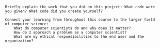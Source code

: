 
    Briefly explain the work that you did on this project: What code were you given? What code did you create yourself?

    Connect your learning from throughout this course to the larger field of computer science:
        What do computer scientists do and why does it matter?
        How do I approach a problem as a computer scientist?
        What are my ethical responsibilities to the end user and the organization?
